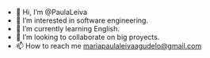 - 👋 Hi, I’m @PaulaLeiva
- 👀 I’m interested in software engineering.
- 🌱 I’m currently learning English.
- 💞️ I’m looking to collaborate on big proyects.
- 📫 How to reach me mariapaulaleivaagudelo@gmail.com

<!---
PaulaLeiva/PaulaLeiva is a ✨ special ✨ repository because its `README.md` (this file) appears on your GitHub profile.
You can click the Preview link to take a look at your changes.
--->
